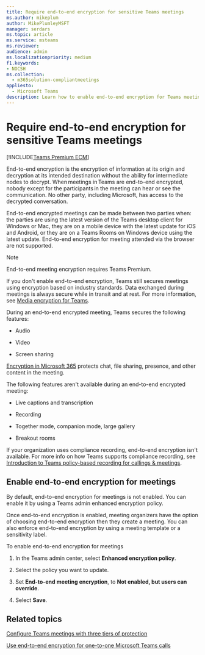 ```yaml
---
title: Require end-to-end encryption for sensitive Teams meetings
ms.author: mikeplum
author: MikePlumleyMSFT
manager: serdars
ms.topic: article
ms.service: msteams
ms.reviewer: 
audience: admin
ms.localizationpriority: medium
f1.keywords:
- NOCSH
ms.collection: 
  - m365solution-compliantmeetings
appliesto: 
  - Microsoft Teams
description: Learn how to enable end-to-end encryption for Teams meetings.
---
```


# Require end-to-end encryption for sensitive Teams meetings

[!INCLUDE[Teams Premium ECM](includes/teams-premium-ecm.md)]

End-to-end encryption is the encryption of information at its origin and decryption at its intended destination without the ability for intermediate nodes to decrypt. When meetings in Teams are end-to-end encrypted, nobody except for the participants in the meeting can hear or see the communication. No other party, including Microsoft, has access to the decrypted conversation.

End-to-end encrypted meetings can be made between two parties when: the parties are using the latest version of the Teams desktop client for Windows or Mac, they are on a mobile device with the latest update for iOS and Android, or they are on a Teams Rooms on Windows device using the latest update. End-to-end encryption for meeting attended via the browser are not supported.

> [!Note]
> End-to-end meeting encryption requires Teams Premium.

If you don't enable end-to-end encryption, Teams still secures meetings using encryption based on industry standards. Data exchanged during meetings is always secure while in transit and at rest. For more information, see [Media encryption for Teams](teams-security-guide.md#media-encryption).

During an end-to-end encrypted meeting, Teams secures the following features:

- Audio

- Video

- Screen sharing

[Encryption in Microsoft 365](/microsoft-365/compliance/encryption) protects chat, file sharing, presence, and other content in the meeting.

The following features aren't available during an end-to-end encrypted meeting:

- Live captions and transcription

- Recording

- Together mode, companion mode, large gallery

- Breakout rooms

If your organization uses compliance recording, end-to-end encryption isn't available. For more info on how Teams supports compliance recording, see [Introduction to Teams policy-based recording for callings & meetings](teams-recording-policy.md).

## Enable end-to-end encryption for meetings

By default, end-to-end encryption for meetings is not enabled. You can enable it by using a Teams admin enhanced encryption policy.

Once end-to-end encryption is enabled, meeting organizers have the option of choosing end-to-end encryption then they create a meeting. You can also enforce end-to-end encryption by using a meeting template or a sensitivity label.

To enable end-to-end encryption for meetings

1. In the Teams admin center, select **Enhanced encryption policy**.

1. Select the policy you want to update.

1. Set **End-to-end meeting encryption**, to **Not enabled, but users can override**.

1. Select **Save**.

## Related topics

[Configure Teams meetings with three tiers of protection](configure-meetings-three-tiers-protection.md)

[Use end-to-end encryption for one-to-one Microsoft Teams calls](teams-end-to-end-encryption.md)